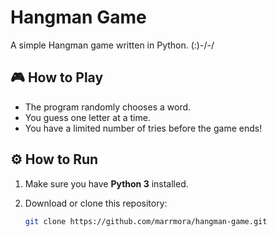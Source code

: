 # Hangman Game 

A simple Hangman game written in Python. (:)-/-/

## 🎮 How to Play
- The program randomly chooses a word.
- You guess one letter at a time.
- You have a limited number of tries before the game ends!

## ⚙️ How to Run
1. Make sure you have **Python 3** installed.
2. Download or clone this repository:

   ```bash
   git clone https://github.com/marrmora/hangman-game.git
